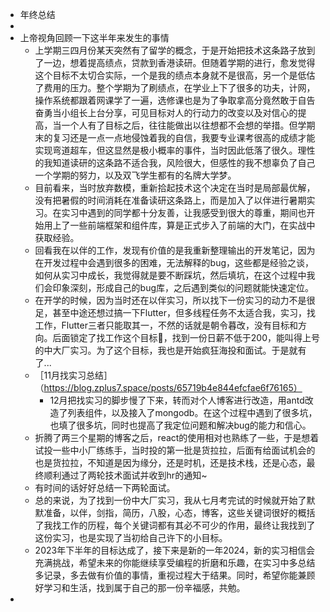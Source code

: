 - 年终总结
-
- 上帝视角回顾一下这半年来发生的事情
	- 上学期三四月份某天突然有了留学的概念，于是开始把技术这条路子放到了一边，想着提高绩点，贷款到香港读研。但随着学期的进行，愈发觉得这个目标不太切合实际，一个是我的绩点本身就不是很高，另一个是低估了费用的压力。整个学期为了刷绩点，在学业上下了很多的功夫，计网，操作系统都跟着网课学了一遍，选修课也是为了争取拿高分竟然敢于自告奋勇当小组长上台分享，可见目标对人的行动力的改变以及对信心的提高，当一个人有了目标之后，往往能做出以往想都不会想的举措。但学期末的复习还是一点一点地侵蚀着我的自信，我要专业课考很高的成绩才能实现弯道超车，但这显然是极小概率的事件，当时因此低落了很久。理性的我知道读研的这条路不适合我，风险很大，但感性的我不想辜负了自己一个学期的努力，以及双飞学生都有的名牌大学梦。
	- 目前看来，当时放弃数模，重新拾起技术这个决定在当时是局部最优解，没有把暑假的时间消耗在准备读研这条路上，而是加入了以伴进行暑期实习。在实习中遇到的同学都十分友善，让我感受到很大的尊重，期间也开始用上了一些前端框架和组件库，算是正式步入了前端的大门，在实战中获取经验。
	- 回看我在以伴的工作，发现有价值的是我重新整理输出的开发笔记，因为在开发过程中会遇到很多的困难，无法解释的bug，这些都是经验之谈，如何从实习中成长，我觉得就是要不断踩坑，然后填坑，在这个过程中我们会印象深刻，形成自己的bug库，之后遇到类似的问题就能快速定位。
	- 在开学的时候，因为当时还在以伴实习，所以找下一份实习的动力不是很足，甚至中途还想过搞一下Flutter，但多线程任务不太适合我，实习，找工作，Flutter三者只能取其一，不然的话就是朝令暮改，没有目标和方向。后面锁定了找工作这个目标🎯，找到一份日薪不低于200，能叫得上号的中大厂实习。为了这个目标，我也是开始疯狂海投和面试。于是就有了...
	- ［11月找实习总结］（https://blog.zplus7.space/posts/65719b4e844efcfae6f76165）
		- 12月把找实习的脚步慢了下来，转而对个人博客进行改造，用antd改造了列表组件，以及接入了mongodb。在这个过程中遇到了很多坑，也填了很多坑，同时也提高了我定位问题和解决bug的能力和信心。
	- 折腾了两三个星期的博客之后，react的使用相对也熟练了一些，于是想着试投一些中小厂练练手，当时投的第一批是货拉拉，后面有给面试机会的也是货拉拉，不知道是因为缘分，还是时机，还是技术栈，还是心态，最终顺利通过了两轮技术面试并收到hr的通知~
	- 有时间的话好好总结一下两轮面试。
	- 总的来说，为了找到一份中大厂实习，我从七月考完试的时候就开始了默默准备，以伴，剑指，简历，八股，心态，博客，这些关键词很好的概括了我找工作的历程，每个关键词都有其必不可少的作用，最终让我找到了这份实习，也是实现了当初给自己许下的小目标。
	- 2023年下半年的目标达成了，接下来是新的一年2024，新的实习相信会充满挑战，希望未来的你能继续享受编程的折磨和乐趣，在实习中多总结多记录，多去做有价值的事情，重视过程大于结果。同时，希望你能兼顾好学习和生活，找到属于自己的那一份辛福感，共勉。
-